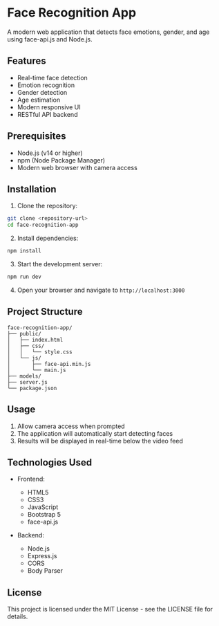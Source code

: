 # Face Recognition App

A modern web application that detects face emotions, gender, and age using face-api.js and Node.js.

## Features

- Real-time face detection
- Emotion recognition
- Gender detection
- Age estimation
- Modern responsive UI
- RESTful API backend

## Prerequisites

- Node.js (v14 or higher)
- npm (Node Package Manager)
- Modern web browser with camera access

## Installation

1. Clone the repository:
```bash
git clone <repository-url>
cd face-recognition-app
```

2. Install dependencies:
```bash
npm install
```

3. Start the development server:
```bash
npm run dev
```

4. Open your browser and navigate to `http://localhost:3000`

## Project Structure

```
face-recognition-app/
├── public/
│   ├── index.html
│   ├── css/
│   │   └── style.css
│   └── js/
│       ├── face-api.min.js
│       └── main.js
├── models/
├── server.js
└── package.json
```

## Usage

1. Allow camera access when prompted
2. The application will automatically start detecting faces
3. Results will be displayed in real-time below the video feed

## Technologies Used

- Frontend:
  - HTML5
  - CSS3
  - JavaScript
  - Bootstrap 5
  - face-api.js

- Backend:
  - Node.js
  - Express.js
  - CORS
  - Body Parser

## License

This project is licensed under the MIT License - see the LICENSE file for details. 